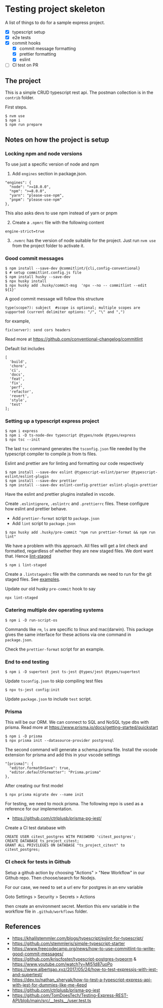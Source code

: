 # Testing project skeleton

A list of things to do for a sample express project.

- [X] typescript setup
- [x] e2e tests
- [X] commit hooks
  - [X] commit message formatting
  - [X] prettier formatting
  - [X] eslint
- [ ] CI test on PR
## The project

This is a simple CRUD typescript rest api. The postman collection is in
the `contrib` folder.

First steps.

```
$ nvm use
$ npm i
$ npm run prepare
```
## Notes on how the project is setup

### Locking npm and node versions

To use just a specific version of node and npm

1. Add `engines` section in package.json.
```
"engines": {
  "node": ">=18.0.0",
  "npm": ">=8.0.0",
  "yarn": "please-use-npm",
  "pnpm": "please-use-npm"
},
```
This also asks devs to use npm instead of yarn or pnpm

2. Create a `.npmrc` file with the following content
```
engine-strict=true
```

3. `.nvmrc` has the version of node suitable for the project.
Just run `nvm use` from the project folder to activate it.

### Good commit messages

```
$ npm install --save-dev @commitlint/{cli,config-conventional}
$ # setup commitlint.config.js file
$ npm install husky --save-dev
$ npx husky install
$ npx husky add .husky/commit-msg  'npx --no -- commitlint --edit ${1}'
```

A good commit message will follow this structure

```
type(scope?): subject  #scope is optional; multiple scopes are supported (current delimiter options: "/", "\" and ",")
```

for example,
```
fix(server): send cors headers
```

Read more at <https://github.com/conventional-changelog/commitlint>

Default list includes

```
[
  'build',
  'chore',
  'ci',
  'docs',
  'feat',
  'fix',
  'perf',
  'refactor',
  'revert',
  'style',
  'test'
];
```

### Setting up a typescript express project

```
$ npm i express
$ npm i -D ts-node-dev typescript @types/node @types/express
$ npx tsc --init
```

The last `tsc` command generates the `tsconfig.json` file needed by
the typescript compiler to compile js from ts files.

Eslint and prettier are for linting and formatting our code respectively

```
$ npm install --save-dev eslint @typescript-eslint/parser @typescript-eslint/eslint-plugin
$ npm install --save-dev prettier
$ npm install --save-dev eslint-config-prettier eslint-plugin-prettier
```

Have the eslint and prettier plugins installed in vscode.

Create `.eslintignore`, `.eslintrc` and `.prettierrc` files. These configure
how eslint and prettier behave.

- Add `prettier-format` script to `package.json`
- Add `lint` script to `package.json`

```
$ npx husky add .husky/pre-commit "npm run prettier-format && npm run lint"
```

We have a problem with this approach. All files will get a lint check and
formatted, regardless of whether they are new staged files. We dont want that.
Hence [lint-staged](https://github.com/okonet/lint-staged)

```
$ npm i lint-staged
```

Create a `.lintstagedrc` file with the commands we need to run for
the git staged files. See [examples](https://github.com/okonet/lint-staged#examples).

Update our old husky `pre-commit` hook to say

```
npx lint-staged
```

### Catering multiple dev operating systems

```
$ npm i -D run-script-os
```

Commands like `rm`, `ls` are specific to linux and mac(darwin). This package
gives the same interface for these actions via one command in `package.json`.

Check the `prettier-format` script for an example.

### End to end testing

```
$ npm i -D supertest jest ts-jest @types/jest @types/supertest
```

Update `tsconfig.json` to skip compiling test files

```
$ npx ts-jest config:init
```

Update `package.json` to include `test` script.

### Prisma

This will be our ORM. We can connect to SQL and NoSQL type dbs with prisma.
Read more at https://www.prisma.io/docs/getting-started/quickstart

```
$ npm i -D prisma
$ npx prisma init --datasource-provider postgresql
```

The second command will generate a schema.prisma file.
Install the vscode extension for prisma and add this in your vscode settings

```
"[prisma]": {
  "editor.formatOnSave": true,
  "editor.defaultFormatter": "Prisma.prisma"
},
```

After creating our first model

```
$ npx prisma migrate dev --name init
```

For testing, we need to mock prisma. The following repo is
used as a reference for our implementation.

- <https://github.com/ctrlplusb/prisma-pg-jest/>

Create a CI test database with

```
CREATE USER citest_postgres WITH PASSWORD 'citest_postgres';
CREATE DATABASE ts_project_citest;
GRANT ALL PRIVILEGES ON DATABASE "ts_project_citest" to citest_postgres;
```

### CI check for tests in Github

Setup a github action by choosing "Actions" > "New Workflow" in our
Github repo. Then choose/search for Nodejs.

For our case, we need to set a url env for postgres in an env variable

Goto Settings > Security > Secrets > Actions

then create an environment secret. Mention this env variable in
the workflow file in `.github/workflows` folder.

## References

- <https://khalilstemmler.com/blogs/typescript/eslint-for-typescript/>
- <https://github.com/stemmlerjs/simple-typescript-starter>
- <https://www.freecodecamp.org/news/how-to-use-commitlint-to-write-good-commit-messages/>
- <https://github.com/kriscfoster/typescript-postgres-typeorm> & <https://www.youtube.com/watch?v=Ml51d87uoPo>
- <https://www.albertgao.xyz/2017/05/24/how-to-test-expressjs-with-jest-and-supertest/>
- <https://dev.to/nathan_sheryak/how-to-test-a-typescript-express-api-with-jest-for-dummies-like-me-4epd>
- <https://github.com/ctrlplusb/prisma-pg-jest>
- <https://github.com/TomDoesTech/Testing-Express-REST-API/blob/main/src/__tests__/user.test.ts>
